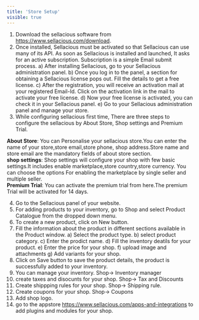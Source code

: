 ```yaml
---
title: 'Store Setup'
visible: true
---
```


1. Download the sellacious software from https://www.sellacious.com/download.
2. Once installed, Sellacious must be activated so that Sellacious can use many of its API. As soon as Sellacious is installed and launched, It asks for an active subscription. Subscription is a simple Email submit process.
 a) After installing Sellacious, go to your Sellacious administration panel.
 b) Once you log in to the panel, a section for obtaining a Sellacious license pops out. Fill the details to get a free license.
 c) After the registration, you will receive an activation mail at your registered Email-Id. Click on the activation link in the mail to activate your free license.
 d) Now your free license is activated, you can check it in your Sellacious panel.
 e) Go to your Sellacious administration panel and manage your store.
3. While configuring sellacious first time, There are three steps to configure the sellacious by About Store, Shop settings and Premium Trial.

**About Store**: You can Personalise your sellacious store.You can enter the name of your store,store email,store phone, shop address.Store name and store email are the mandatory fields of about store section. 
<br>**shop settings**: Shop settings will configure your shop with few basic settings.It includes enable marketplace,store country,store currency. You can choose the options For enabling the marketplace by single seller and multiple seller. 
<br>**Premium Trial**: You can activate the premium trial from here.The premium Trial will be activated for 14 days.

4. Go to the Sellacious panel of your website.
5. For adding products to your inventory, go to Shop and select Product Catalogue from the dropped down menu.
6. To create a new product, click on New button.
7. Fill the information about the product in different sections available in the Product window.
 a) Select the product type.
 b) select product category.
 c) Enter the prodict name.
 d) Fill the inventory deatils for your product.
 e) Enter the price for your shop.
 f) upload image and attachments
 g) Add variants for your shop.
8. Click on Save button to save the product details, the product is successfully added to your inventory.
9. You can manage your inventory. Shop-> Inventory manager
10. create taxes and disocunts for your shop. Shop-> Tax and Discounts
11. Create shippping rules for your shop. Shop-> Shipping rule.
12. Create coupons for your shop. Shop-> Coupons
13. Add shop logo.
14. go to the appstore https://www.sellacious.com/apps-and-integrations to add plugins and modules for your shop.

